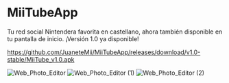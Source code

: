 # MiiTubeApp
Tu red social Nintendera favorita en castellano, ahora también disponible en tu pantalla de inicio.
¡Versión 1.0 ya disponible!

https://github.com/JuaneteMii/MiiTubeApp/releases/download/v1.0-stable/MiiTube_v1.0.apk

![Web_Photo_Editor](https://user-images.githubusercontent.com/73709853/156198337-c8683363-3cb0-47c2-bf9c-5509258599a6.jpg)
![Web_Photo_Editor (1)](https://user-images.githubusercontent.com/73709853/156198339-7f7e1129-bcba-4c65-9d8c-8dfc491a4301.jpg)
![Web_Photo_Editor (2)](https://user-images.githubusercontent.com/73709853/156198343-ff7d994a-7d9f-4b54-8dcf-d9509588104b.jpg)
